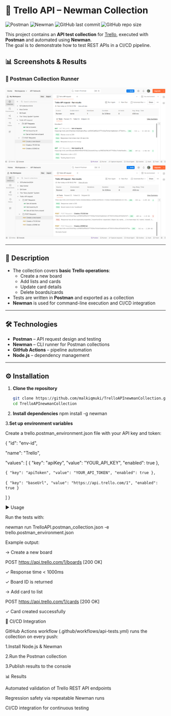 # 📌 Trello API – Newman Collection

![Postman](https://img.shields.io/badge/tested%20with-Postman-orange)
![Newman](https://img.shields.io/badge/runner-Newman-lightgrey)
![GitHub last commit](https://img.shields.io/github/last-commit/malkiqmuki/TrelloAPInewmanCollection)
![GitHub repo size](https://img.shields.io/github/repo-size/malkiqmuki/TrelloAPInewmanCollection)

This project contains an **API test collection** for [Trello](https://developer.atlassian.com/cloud/trello/rest/), executed with **Postman** and automated using **Newman**.  
The goal is to demonstrate how to test REST APIs in a CI/CD pipeline.

## 📊 Screenshots & Results
### 🚀 Postman Collection Runner
![Postman Results](./postman_request_executed.png)
![Postman Results](./postman_request.png)

---

## 📖 Description
- The collection covers **basic Trello operations**:
  - Create a new board
  - Add lists and cards
  - Update card details
  - Delete boards/cards
- Tests are written in **Postman** and exported as a collection  
- **Newman** is used for command-line execution and CI/CD integration  

---

## 🛠️ Technologies
- **Postman** – API request design and testing  
- **Newman** – CLI runner for Postman collections  
- **GitHub Actions** – pipeline automation  
- **Node.js** – dependency management  

---

## ⚙️ Installation
1. **Clone the repository**  
   ```bash
   git clone https://github.com/malkiqmuki/TrelloAPInewmanCollection.git
   cd TrelloAPInewmanCollection

2. **Install dependencies**
   npm install -g newman

3.**Set up environment variables**

Create a trello.postman_environment.json file with your API key and token:

{
  "id": "env-id",
  
  "name": "Trello",
  
  "values":
  [
    { "key": "apiKey", "value": "YOUR_API_KEY", "enabled": true },
    
    { "key": "apiToken", "value": "YOUR_API_TOKEN", "enabled": true },
    
    { "key": "baseUrl", "value": "https://api.trello.com/1", "enabled": true }
  ]
}

▶️ Usage

Run the tests with:

newman run TrelloAPI.postman_collection.json -e trello.postman_environment.json

Example output:

→ Create a new board

  POST https://api.trello.com/1/boards [200 OK]
  
  ✓ Response time < 1000ms
  
  ✓ Board ID is returned

→ Add card to list

  POST https://api.trello.com/1/cards [200 OK]
  
  ✓ Card created successfully

🔄 CI/CD Integration

GitHub Actions workflow (.github/workflows/api-tests.yml) runs the collection on every push:

1.Install Node.js & Newman

2.Run the Postman collection

3.Publish results to the console

📊 Results

Automated validation of Trello REST API endpoints

Regression safety via repeatable Newman runs

CI/CD integration for continuous testing






